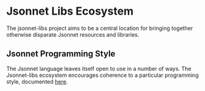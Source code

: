 # Jsonnet Libs Ecosystem

The jsonnet-libs project aims to be a central location for bringing together
otherwise disparate Jsonnet resources and libraries.

## Jsonnet Programming Style

The Jsonnet language leaves itself open to use in a number of ways. The
Jsonnet-libs ecosystem encourages coherence to a particular programming
style, documented [here](./docs/style/style.md).

